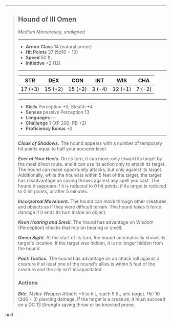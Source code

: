 ___
>## Hound of Ill Omen
>*Medium Monstrosity, unaligned*
>___
>- **Armor Class** 14 (natural armor)
>- **Hit Points** 37 (5d10 + 10)
>- **Speed** 50 ft.
>- **Initiative** +2 (12)
>___
>|STR|DEX|CON|INT|WIS|CHA|
>|:---:|:---:|:---:|:---:|:---:|:---:|
>|17 (+3)|15 (+2)|15 (+2)|3 (-4)|12 (+1)|7 (-2)|
>___
>- **Skills** Perception +3, Stealth +4
>- **Senses** passive Perception 13
>- **Languages** —
>- **Challenge** 1 (XP 200; PB +2)
>- **Proficiency Bonus** +2
>___
>***Cloak of Shadows.*** The hound appears with a number of temporary hit points equal to half your sorcerer level.  
>
>***Ever at Your Heels.*** On its turn, it can move only toward its target by the most direct route, and it can use its action only to attack its target. The hound can make opportunity attacks, but only against its target. Additionally, while the hound is within 5 feet of the target, the target has disadvantage on saving throws against any spell you cast. The hound disappears if it is reduced to 0 hit points, if its target is reduced to 0 hit points, or after 5 minutes.  
>
>***Incorporeal Movement.*** The hound can move through other creatures and objects as if they were difficult terrain. The hound takes 5 force damage if it ends its turn inside an object.  
>
>***Keen Hearing and Smell.*** The hound has advantage on Wisdom (Perception) checks that rely on hearing or smell.  
>
>***Omen Sight.*** At the start of its turn, the hound automatically knows its target's location. If the target was hidden, it is no longer hidden from the hound.  
>
>***Pack Tactics.*** The hound has advantage on an attack roll against a creature if at least one of the hound's allies is within 5 feet of the creature and the ally isn't incapacitated.  
>
>### Actions
>***Bite.*** *Melee Weapon Attack:*  +5 to hit, reach 5 ft., one target. *Hit:* 10 (2d6 + 3) piercing damage. If the target is a creature, it must succeed on a DC 13 Strength saving throw or be knocked prone.  
>
null
